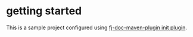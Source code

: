 # getting started

This is a sample project configured using [fj-doc-maven-plugin init plugin](https://venusguides.fugerit.org/src/docs/wizard/fj-doc-maven-plugin_init.html).

